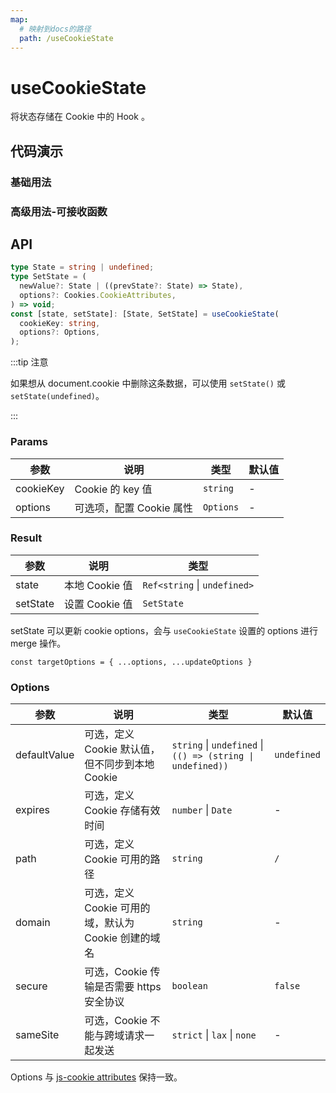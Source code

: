 ```yaml
---
map:
  # 映射到docs的路径
  path: /useCookieState
---
```


# useCookieState

将状态存储在 Cookie 中的 Hook 。

## 代码演示

### 基础用法

<demo src="./demo/demo.vue"
  language="vue"
  title="将状态存储在 Cookie 中"
  desc="刷新页面后，可以看到输入框中的内容被从 Cookie 中恢复了。"> </demo>

### 高级用法-可接收函数

<demo src="./demo/demo1.vue"
  language="vue"
  title="set可接收函数"
  desc="set的时候可以接收函数进行拓展使用"> </demo>

## API

```typescript
type State = string | undefined;
type SetState = (
  newValue?: State | ((prevState?: State) => State),
  options?: Cookies.CookieAttributes,
) => void;
const [state, setState]: [State, SetState] = useCookieState(
  cookieKey: string,
  options?: Options,
);
```

:::tip 注意

如果想从 document.cookie 中删除这条数据，可以使用 `setState()` 或 `setState(undefined)`。

:::

### Params

| 参数      | 说明                     | 类型      | 默认值 |
| --------- | ------------------------ | --------- | ------ |
| cookieKey | Cookie 的 key 值         | `string`  | -      |
| options   | 可选项，配置 Cookie 属性 | `Options` | -      |

### Result

| 参数     | 说明           | 类型                         |
| -------- | -------------- | ---------------------------- |
| state    | 本地 Cookie 值 | `Ref<string` \| `undefined>` |
| setState | 设置 Cookie 值 | `SetState`                   |

setState 可以更新 cookie options，会与 `useCookieState` 设置的 options 进行 merge 操作。

`const targetOptions = { ...options, ...updateOptions }`

### Options

| 参数 | 说明 | 类型 | 默认值 |
| --- | --- | --- | --- |
| defaultValue | 可选，定义 Cookie 默认值，但不同步到本地 Cookie | `string` \| `undefined` \| `(() => (string \| undefined))` | `undefined` |
| expires | 可选，定义 Cookie 存储有效时间 | `number` \| `Date` | - |
| path | 可选，定义 Cookie 可用的路径 | `string` | `/` |
| domain | 可选，定义 Cookie 可用的域，默认为 Cookie 创建的域名 | `string` | - |
| secure | 可选，Cookie 传输是否需要 https 安全协议 | `boolean` | `false` |
| sameSite | 可选，Cookie 不能与跨域请求一起发送 | `strict` \| `lax` \| `none` | - |

Options 与 [js-cookie attributes](https://github.com/js-cookie/js-cookie#cookie-attributes) 保持一致。
